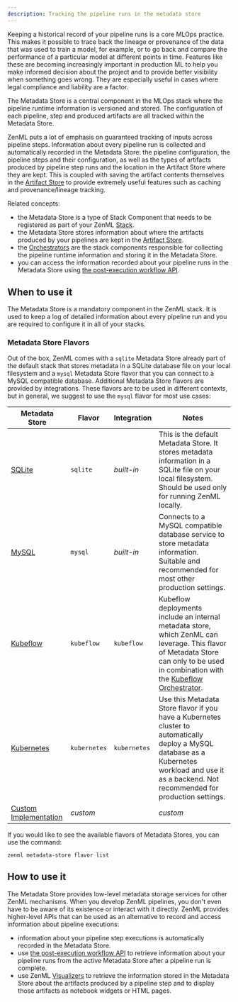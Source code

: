 ```yaml
---
description: Tracking the pipeline runs in the metadata store
---
```


Keeping a historical record of your pipeline runs is a core MLOps practice.
This makes it possible to trace back the lineage or provenance of the data that
was used to train a model, for example, or to go back and compare the
performance of a particular model at different points in time. Features like
these are becoming increasingly important in production ML to help you make
informed decision about the project and to provide better visibility when
something goes wrong. They are especially useful in cases where legal compliance
and liability are a factor.

The Metadata Store is a central component in the MLOps stack where the pipeline
runtime information is versioned and stored. The configuration of each pipeline,
step and produced artifacts are all tracked within the Metadata Store. 

ZenML puts a lot of emphasis on guaranteed tracking of inputs across pipeline
steps. Information about every pipeline run is collected and automatically
recorded in the Metadata Store: the pipeline configuration, the pipeline steps
and their configuration, as well as the types of artifacts produced by pipeline
step runs and the location in the Artifact Store where they are kept. This is
coupled with saving the artifact contents themselves in the [Artifact Store](../artifact_stores/overview.md)
to provide extremely useful features such as caching and provenance/lineage
tracking.

Related concepts:

* the Metadata Store is a type of Stack Component that needs to be registered as
part of your ZenML [Stack](../../developer-guide/stacks_profiles_repositories.md#stacks).
* the Metadata Store stores information about where the artifacts produced by
your pipelines are kept in the [Artifact Store](../artifact_stores/overview.md).
* the [Orchestrators](../orchestrators/overview.md) are the stack components
responsible for collecting the pipeline runtime information and storing it in
the Metadata Store.
* you can access the information recorded about your pipeline runs in the
Metadata Store using [the post-execution workflow API](../../developer-guide/post-execution-workflow.md).

## When to use it

The Metadata Store is a mandatory component in the ZenML stack. It is used
to keep a log of detailed information about every pipeline run and you are
required to configure it in all of your stacks.

### Metadata Store Flavors

Out of the box, ZenML comes with a `sqlite` Metadata Store already part of the
default stack that stores metadata in a SQLite database file on your local
filesystem and a `mysql` Metadata Store flavor that you can connect to a MySQL
compatible database. Additional Metadata Store flavors are provided by
integrations. These flavors are to be used in different contexts, but in
general, we suggest to use the `mysql` flavor for most use cases:

| Metadata Store | Flavor | Integration | Notes             |
|----------------|--------|-------------|--------------------|
| [SQLite](./sqlite.md) | `sqlite` | _built-in_ | This is the default Metadata Store. It stores metadata information in a SQLite file on your local filesystem. Should be used only for running ZenML locally. |
| [MySQL](./mysql.md) | `mysql` | _built-in_ | Connects to a MySQL compatible database service to store metadata information. Suitable and recommended for most other production settings. |
| [Kubeflow](./kubeflow.md) | `kubeflow` | `kubeflow` | Kubeflow deployments include an internal metadata store, which ZenML can leverage. This flavor of Metadata Store can only to be used in combination with the [Kubeflow Orchestrator](../orchestrators/kubeflow.md). |
| [Kubernetes](./kubernetes.md) | `kubernetes` | `kubernetes` | Use this Metadata Store flavor if you have a Kubernetes cluster to automatically deploy a MySQL database as a Kubernetes workload and use it as a backend. Not recommended for production settings. |
| [Custom Implementation](./custom.md) | _custom_ |  | _custom_ | Extend the Metadata Store abstraction and provide your own implementation. |

If you would like to see the available flavors of Metadata Stores, you can 
use the command:

```shell
zenml metadata-store flavor list
```

## How to use it

The Metadata Store provides low-level metadata storage services for other ZenML
mechanisms. When you develop ZenML pipelines, you don't even have to be
aware of its existence or interact with it directly. ZenML provides higher-level
APIs that can be used as an alternative to record and access information about
pipeline executions:

* information about your pipeline step executions is automatically recorded in
the Metadata Store.
* use [the post-execution workflow API](../../developer-guide/post-execution-workflow.md)
to retrieve information about your pipeline runs from the active Metadata Store
after a pipeline run is complete.
* use ZenML [Visualizers](../../developer-guide/visualizer.md) to retrieve the
information stored in the Metadata Store about the artifacts produced by a
pipeline step and to display those artifacts as notebook widgets or HTML pages.
